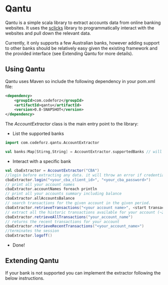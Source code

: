 Qantu
=====

Qantu is a simple scala library to extract accounts data from online banking websites. It uses the [sclicks](https://github.com/julior/sclicks) library to programmatically interact with the websites and pull down the relevant data.

Currently, it only supports a few Australian banks, however adding support to other banks should be relatively easy given the existing framework and the provided interface (see Extending Qantu for more details).

Using Qantu
-------------------
Qantu uses Maven so include the following dependency in your pom.xml file:


```xml
<dependency>
    <groupId>com.codeforz</groupId>
    <artifactId>qantu</artifactId>
    <version>0.8-SNAPSHOT</version>
</dependency>
```    

The *AccountExtractor* class is the main entry point to the library:
* List the supported banks

```scala
import com.codeforz.qantu.AccountExtractor

val banks:Map[Stirng,String] = AccountExtractor.supportedBanks // will return a map of the currently supported banks

```

* Interact with a specific bank
    

```scala
val cbaExtractor = AccountExtractor("CBA")
//login before extracting any data. it will throw an error if credentials are invalid
cbaExtractor.login("<your_cba_client_id>", "<your_cba_password>") 
// print all your account names
cbaExtractor.accountNames foreach println  
// print all your accounts summary including balance
cbaExtractor.allAccountsBalance 
// search transactions for the given account in the given period.
cbaExtractor.retrieveTransactions("<your account name>", <start transaction date>, <end transaction date>) 
// extract all the historic transactions available for your account (~2 years for CBA)
cbaExtractor.retrieveAllTransactions("your_account_name") 
// returns the recent transactions for your account
cbaExtractor.retrieveRecentTransactions("<your_account_name>") 
//terminates the session
cbaExtractor.logoff() 
```

* Done!

Extending Qantu
----------------------------
If your bank is not supported you can implement the extractor following the below instructions.


    
